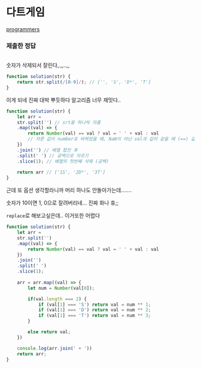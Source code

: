 # 다트게임

[programmers](https://programmers.co.kr/learn/courses/30/lessons/17682)

### 제출한 정답
```js
```

숫자가 삭제되서 잘린다,.,,..,,
```js
function solution(str) {
    return str.split(/[0-9]/); // ['', 'S', 'D*', 'T']
}
```

이게 되네 진짜 대박 뿌듯하다 알고리즘 너무 재밋다..
```js
function solution(str) {
    let arr = 
    str.split('') // srt을 하나씩 자름
    .map((val) => {
        return Number(val) == val ? val = ' ' + val : val 
        // 자른 값이 number로 바뀌었을 때, NaN이 아닌 val과 값이 같을 때 (==) 값 앞에 공백 추가
    })
    .join('') // 배열 합친 후
    .split(' ') // 공백으로 자르기
    .slice(1); // 배열의 첫번째 삭제 (공백)
    
    return arr // ['1S', '2D*', '3T']
}
```

근데 또 옵션 생각할라니까 머리 하나도 안돌아가는데.......

숫자가 10이면 1, 0으로 잘려버리네... 진짜 화나 휴;;

`replace`로 해보고싶은데.. 이거또한 어렵다
```js
function solution(str) {
    let arr = 
    str.split('')
    .map((val) => {
        return Number(val) == val ? val = ' ' + val : val
    })
    .join('')
    .split(' ')
    .slice(1);
  
    arr = arr.map((val) => {
        let num = Number(val[0]);

        if(val.length === 2) {
            if (val[1] === 'S') return val = num ** 1;
            if (val[1] === 'D') return val = num ** 2;
            if (val[1] === 'T') return val = num ** 3;
        }

        else return val;
    })

    console.log(arr.join(' + '))
    return arr;
}
```